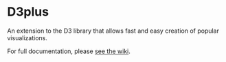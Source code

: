 # D3plus

An extension to the D3 library that allows fast and easy creation of popular visualizations.

For full documentation, please [see the wiki](https://github.com/alexandersimoes/d3plus/wiki).